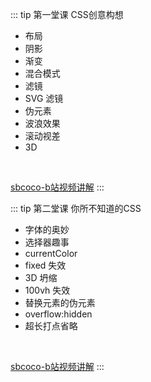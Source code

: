 
::: tip 第一堂课 CSS创意构想
- 布局
- 阴影
- 渐变
- 混合模式
- 滤镜
- SVG 滤镜
- 伪元素
- 波浪效果
- 滚动视差
- 3D
<br>

[sbcoco-b站视频讲解](https://www.bilibili.com/video/BV1xP4y1X7CH/?spm_id_from=333.999.0.0&vd_source=b5987bb9be002f30f8d7278a3819a192)
:::

::: tip 第二堂课 你所不知道的CSS
- 字体的奥妙
- 选择器趣事
- currentColor
- fixed 失效
- 3D 坍缩
- 100vh 失效
- 替换元素的伪元素
- overflow:hidden
- 超长打点省略
<br>

[sbcoco-b站视频讲解](https://www.bilibili.com/video/BV15P4y1C7dL/?spm_id_from=333.999.0.0&vd_source=b5987bb9be002f30f8d7278a3819a192)
:::